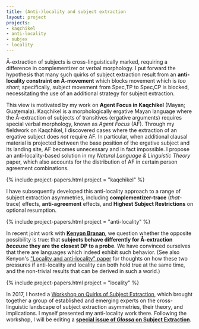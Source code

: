 ```yaml
---
title: (Anti-)locality and subject extraction
layout: project
projects:
- kaqchikel
- anti-locality
- subjex
- locality
---
```


Ā-extraction of subjects is cross-linguistically marked, requiring a difference in complementizer or verbal morphology. I put forward the hypothesis that many such quirks of subject extraction result from an **anti-locality constraint on Ā-movement** which blocks movement which is *too short*; specifically, subject movement from Spec,TP to Spec,CP is blocked, necessitating the use of an additional strategy for subject extraction.

This view is motivated by my work on **Agent Focus in Kaqchikel** (Mayan; Guatemala). Kaqchikel is a morphologically ergative Mayan language where the Ā-extraction of subjects of transitives (ergative arguments) requires special verbal morphology, known as *Agent Focus* (AF). Through my fieldwork on Kaqchikel, I discovered cases where the extraction of an ergative subject does *not* require AF. In particular, when additional clausal material is projected between the base position of the ergative subject and its landing site, AF becomes unnecessary and in fact impossible. I propose an anti-locality-based solution in my *Natural Language & Linguistic Theory* paper, which also accounts for the distribution of AF in certain person agreement combinations.

{% include project-papers.html project = "kaqchikel" %}

I have subsequently developed this anti-locality approach to a range of subject extraction asymmetries, including **complementizer-trace** (*that*-trace) effects, **anti-agreement** effects, and **Highest Subject Restrictions** on optional resumption. 

{% include project-papers.html project = "anti-locality" %}

In recent joint work with [**Kenyon Branan**](https://sites.google.com/view/kbranan/home), we question whether the opposite possibility is true: that **subjects behave differently for Ā-extraction *because* they are the closest DP to a probe**. We have convinced ourselves that there are languages which indeed exhibit such behavior. (See also Kenyon's ["Locality and anti-locality" paper](https://ling.auf.net/lingbuzz/004796) for thoughts on how these two pressures if anti-locality and locality can both hold true at the same time, and the non-trivial results that can be derived in such a world.)

{% include project-papers.html project = "locality" %}

In 2017, I hosted a [Workshop on Quirks of Subject Extraction](/subjex/), which brought together a group of established and emerging experts on the cross-linguistic landscape of subject extraction asymmetries, their theory, and implications. I myself presented my anti-locality work there. Following the workshop, I will be editing a [**special issue of *Glossa* on Subject Extraction**](https://www.glossa-journal.org/collections/special/subject-extraction/).
